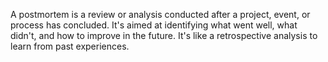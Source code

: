 A postmortem is a review or analysis conducted after a project, event, or process has concluded. It's aimed at identifying what went well, what didn't, and how to improve in the future. It's like a retrospective analysis to learn from past experiences.
